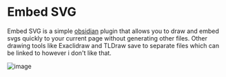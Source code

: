 # Embed SVG

Embed SVG is a simple [obsidian](https://obsidian.md/) plugin that allows you to draw and embed svgs quickly to your current page without generating other files. Other drawing tools like Exaclidraw and TLDraw save to separate files which can be linked to however i don't like that.

![image](https://github.com/RiceL123/embed-sketch/assets/115810538/629d1961-255a-4b1f-9436-cfd5ea86631b)
